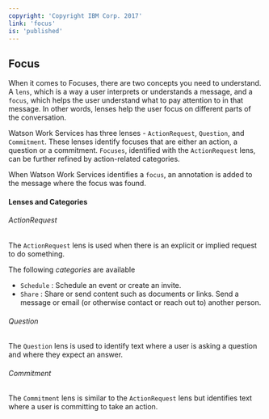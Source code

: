 ```yaml
---
copyright: 'Copyright IBM Corp. 2017'
link: 'focus'
is: 'published'
---
```

## Focus

When it comes to Focuses, there are two concepts you need to understand.  A `lens`, which is a way a user interprets or understands a message, and a `focus`, which helps the user understand what to pay attention to in that message.  In other words, lenses help the user focus on different parts of the conversation.  

Watson Work Services has three lenses - `ActionRequest`, `Question`, and `Commitment`.  These lenses identify focuses that are either an action, a question or a commitment. `Focuses`, identified with the `ActionRequest` lens, can be further refined by action-related categories.  

When Watson Work Services identifies a `focus`, an annotation is added to the message where the focus was found.

#### Lenses and Categories
###### ActionRequest
The `ActionRequest` lens is used when there is an explicit or implied request to do something.

The following _categories_ are available
* `Schedule` : Schedule an event or create an invite.
* `Share` : Share or send content such as documents or links. Send a message or email (or otherwise contact or reach out to) another person.

###### Question
The `Question` lens is used to identify text where a user is asking a question and where they expect an answer.

###### Commitment
The `Commitment` lens is similar to the `ActionRequest` lens but identifies text where a user is committing to take an action.
